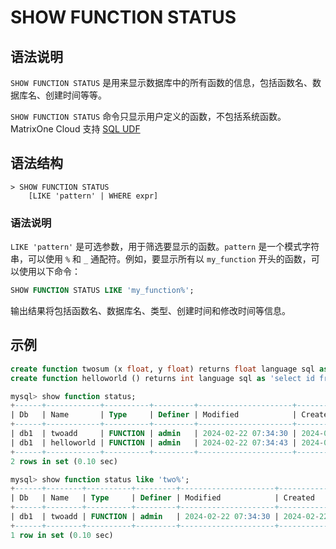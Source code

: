 # **SHOW FUNCTION STATUS**

## **语法说明**

`SHOW FUNCTION STATUS` 是用来显示数据库中的所有函数的信息，包括函数名、数据库名、创建时间等等。

`SHOW FUNCTION STATUS` 命令只显示用户定义的函数，不包括系统函数。MatrixOne Cloud 支持 [SQL UDF](../../Data-Definition-Language/create-function-sql.md)

## **语法结构**

```
> SHOW FUNCTION STATUS
    [LIKE 'pattern' | WHERE expr]
```

### 语法说明

`LIKE 'pattern'` 是可选参数，用于筛选要显示的函数。`pattern` 是一个模式字符串，可以使用 `%` 和 `_` 通配符。例如，要显示所有以 `my_function` 开头的函数，可以使用以下命令：

```sql
SHOW FUNCTION STATUS LIKE 'my_function%';
```

输出结果将包括函数名、数据库名、类型、创建时间和修改时间等信息。

## **示例**

```sql
create function twosum (x float, y float) returns float language sql as 'select $1 + $2' ;
create function helloworld () returns int language sql as 'select id from tbl1 limit 1';

mysql> show function status;
+------+------------+----------+---------+---------------------+---------------------+---------------+---------+----------------------+----------------------+--------------------+
| Db   | Name       | Type     | Definer | Modified            | Created             | Security_type | Comment | character_set_client | collation_connection | Database Collation |
+------+------------+----------+---------+---------------------+---------------------+---------------+---------+----------------------+----------------------+--------------------+
| db1  | twoadd     | FUNCTION | admin   | 2024-02-22 07:34:30 | 2024-02-22 07:34:30 | DEFINER       |         | utf8mb4              | utf8mb4_0900_ai_ci   | utf8mb4_0900_ai_ci |
| db1  | helloworld | FUNCTION | admin   | 2024-02-22 07:34:43 | 2024-02-22 07:34:43 | DEFINER       |         | utf8mb4              | utf8mb4_0900_ai_ci   | utf8mb4_0900_ai_ci |
+------+------------+----------+---------+---------------------+---------------------+---------------+---------+----------------------+----------------------+--------------------+
2 rows in set (0.10 sec)

mysql> show function status like 'two%';
+------+--------+----------+---------+---------------------+---------------------+---------------+---------+----------------------+----------------------+--------------------+
| Db   | Name   | Type     | Definer | Modified            | Created             | Security_type | Comment | character_set_client | collation_connection | Database Collation |
+------+--------+----------+---------+---------------------+---------------------+---------------+---------+----------------------+----------------------+--------------------+
| db1  | twoadd | FUNCTION | admin   | 2024-02-22 07:34:30 | 2024-02-22 07:34:30 | DEFINER       |         | utf8mb4              | utf8mb4_0900_ai_ci   | utf8mb4_0900_ai_ci |
+------+--------+----------+---------+---------------------+---------------------+---------------+---------+----------------------+----------------------+--------------------+
1 row in set (0.10 sec)
```

